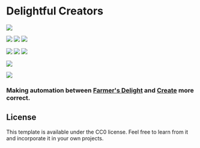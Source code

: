 [KOTLIN_FORGE]: https://www.curseforge.com/minecraft/mc-mods/kotlin-for-forge
[KOTLIN_FABRIC]: https://www.curseforge.com/minecraft/mc-mods/fabric-language-kotlin
[CREATE_FORGE]: https://www.curseforge.com/minecraft/mc-mods/create
[CREATE_FABRIC]: https://www.curseforge.com/minecraft/mc-mods/create-fabric
[FARMERS_DELIGHT_FORGE]: https://www.curseforge.com/minecraft/mc-mods/farmers-delight
[FARMERS_DELIGHT_FABRIC]: https://www.curseforge.com/minecraft/mc-mods/farmers-delight-fabric
[MODRINTH]: https://modrinth.com/mod/delightdulcreators-fabric
[CURSEFORGE]: https://legacy.curseforge.com/minecraft/mc-mods/delightful-creators-fabric

# Delightful Creators 

<img src="https://cdn.modrinth.com/data/jmJ87gsb/images/817a6483cf429656002308b597f65ed9f95ed130.png">

[![](https://img.shields.io/badge/FORGE%20%20REQUIRES-1e2a41?labelColor=gray&style=for-the-badge)][KOTLIN_FORGE]
[![](https://img.shields.io/badge/KOTLIN%20FOR%20FORGE-blue?logo=kotlin&labelColor=gray&style=for-the-badge)][KOTLIN_FORGE]
[![](https://img.shields.io/badge/CREATE-ae7c38?logo=curseforge&labelColor=gray&style=for-the-badge)][CREATE_FORGE]

[![](https://img.shields.io/badge/FABRIC%20REQUIRES-c6bca5?labelColor=gray&style=for-the-badge)][KOTLIN_FABRIC]
[![](https://img.shields.io/badge/FABRIC%20LANGUAGE%20KOTLIN-blue?logo=kotlin&labelColor=gray&style=for-the-badge)][KOTLIN_FABRIC]
[![](https://img.shields.io/badge/CREATE%20FABRIC-ae7c38?logo=curseforge&labelColor=gray&style=for-the-badge)][CREATE_FABRIC]

[![](https://cf.way2muchnoise.eu/873936.svg)][CURSEFORGE]

[![](https://raw.githubusercontent.com/modrinth/art/5f7653034c85cc0bbf45d63bbcb167c624b7374b/Branding/Badge/badge-dark.svg)][MODRINTH]

<h3>Making automation between <a href="https://www.curseforge.com/minecraft/mc-mods/farmers-delight" rel="noopener nofollow ugc">Farmer's Delight</a> and <a href="https://www.curseforge.com/minecraft/mc-mods/create" rel="noopener nofollow ugc">Create</a> more correct.</h3>

## License

This template is available under the CC0 license. Feel free to learn from it and incorporate it in your own projects.
